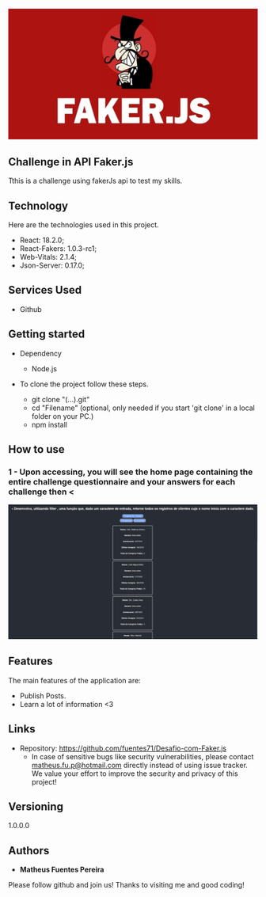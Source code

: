 ![Logo of the project](https://github.com/fuentes71/Desafio-com-Faker.js/blob/main/public/Logo%20Fakerjs.jpg)



## Challenge in API Faker.js
Tthis is a challenge using fakerJs api to test my skills.



## Technology 

Here are the technologies used in this project.

* React: 18.2.0;
* React-Fakers: 1.0.3-rc1;
* Web-Vitals: 2.1.4;
* Json-Server: 0.17.0;



## Services Used

* Github



## Getting started

* Dependency
  - Node.js  

* To clone the project follow these steps.
  - git clone "(...).git"
  - cd "Filename" (optional, only needed if you start 'git clone' in a local folder on your PC.)
  - npm install
  
  

## How to use

### 1 - Upon accessing, you will see the home page containing the entire challenge questionnaire and your answers for each challenge then <

![Homepage image](https://github.com/fuentes71/Desafio-com-Faker.js/blob/main/public/ScreenShot_appHome.png)



## Features

The main features of the application are:
 - Publish Posts.
 - Learn a lot of information <3



## Links
  - Repository: https://github.com/fuentes71/Desafio-com-Faker.js
    - In case of sensitive bugs like security vulnerabilities, please contact
      matheus.fu.p@hotmail.com directly instead of using issue tracker. We value your effort
      to improve the security and privacy of this project!


  ## Versioning

  1.0.0.0


  ## Authors

  * **Matheus Fuentes Pereira** 

  Please follow github and join us!
  Thanks to visiting me and good coding!
